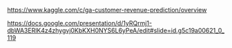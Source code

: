 https://www.kaggle.com/c/ga-customer-revenue-prediction/overview

https://docs.google.com/presentation/d/1yRQrmj1-dbWA3ERlK4z4zhygvj0KbKXH0NYS6L6yPeA/edit#slide=id.g5c19a00621_0_119
